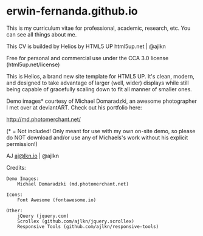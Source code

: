 # erwin-fernanda.github.io
This is my curriculum vitae for professional, academic, research, etc. You can see all things about me.

This CV is builded by 
Helios by HTML5 UP
html5up.net | @ajlkn

Free for personal and commercial use under the CCA 3.0 license (html5up.net/license)


This is Helios, a brand new site template for HTML5 UP. It's clean, modern, and designed
to take advantage of larger (well, wider) displays while still being capable of gracefully
scaling down to fit all manner of smaller ones.

Demo images* courtesy of Michael Domaradzki, an awesome photographer I met over at
deviantART. Check out his portfolio here:

http://md.photomerchant.net/

(* = Not included! Only meant for use with my own on-site demo, so please do NOT download
and/or use any of Michaels's work without his explicit permission!)

AJ
aj@lkn.io | @ajlkn


Credits:

	Demo Images:
		Michael Domaradzki (md.photomerchant.net)

	Icons:
		Font Awesome (fontawesome.io)

	Other:
		jQuery (jquery.com)
		Scrollex (github.com/ajlkn/jquery.scrollex)
		Responsive Tools (github.com/ajlkn/responsive-tools)